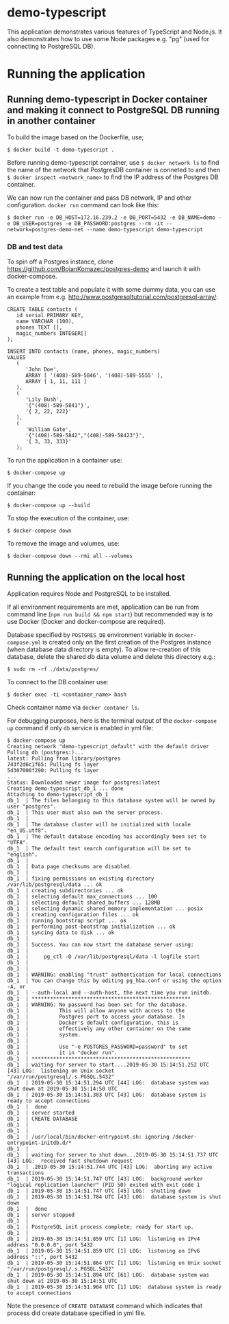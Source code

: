 # demo-typescript

This application demonstrates various features of TypeScript and Node.js.
It also demonstrates how to use some Node packages e.g. "pg" (used for connecting to PostgreSQL DB).

# Running the application

## Running demo-typescript in Docker container and making it connect to PostgreSQL DB running in another container


To build the image based on the Dockerfile, use;
```
$ docker build -t demo-typescript .
```

Before running demo-typescript container, use `$ docker network ls` to find the name of the network that PostgresDB container is conneted to and then `$ docker inspect <network_name>` to find the IP address of the Postgres DB container.

We can now run the container and pass DB network, IP and other configuration. `docker run` command can look like this:
```
$ docker run -e DB_HOST=172.16.239.2 -e DB_PORT=5432 -e DB_NAME=demo -e DB_USER=postgres -e DB_PASSWORD:postgres --rm -it --network=postgres-demo-net --name demo-typescript demo-typescript
```

### DB and test data

To spin off a Postgres instance, clone https://github.com/BojanKomazec/postgres-demo and launch it with docker-compose.

To create a test table and populate it with some dummy data, you can use an example from e.g. http://www.postgresqltutorial.com/postgresql-array/:
```
CREATE TABLE contacts (
   id serial PRIMARY KEY,
   name VARCHAR (100),
   phones TEXT [],
   magic_numbers INTEGER[]
);

INSERT INTO contacts (name, phones, magic_numbers)
VALUES
   (
      'John Doe',
      ARRAY [ '(408)-589-5846', '(408)-589-5555' ],
      ARRAY [ 1, 11, 111 ]
   ),
   (
      'Lily Bush',
      '{"(408)-589-5841"}',
      '{ 2, 22, 222}'
   ),
   (
      'William Gate',
      '{"(408)-589-5842","(408)-589-58423"}',
      '{ 3, 33, 333}'
   );
```

To run the application in a container use:
```
$ docker-compose up
```

If you change the code you need to rebuild the image before running the container:
```
$ docker-compose up --build
```

To stop the execution of the container, use:
```
$ docker-compose down
```

To remove the image and volumes, use:
 ```
 $ docker-compose down --rmi all --volumes
 ```
## Running the application on the local host

Application requires Node and PostgreSQL to be installed.

If all environment requirements are met, application can be run from command line (`npm run build && npm start`) but recommended way is to use Docker (Docker and docker-compose are required).

Database specified by `POSTGRES_DB` environment variable in `docker-compose.yml` is created only on the first creation of the Postgres instance (when database data directory is empty). To allow re-creation of this database, delete the shared db data volume and delete this directory e.g.:
```
$ sudo rm -rf ./data/postgres/
```
To connect to the DB container use:
```
$ docker exec -ti <container_name> bash
```
Check container name via `docker contaner ls`.

For debugging purposes, here is the terminal output of the `docker-compose up` command if only `db` service is enabled in yml file:
```
$ docker-compose up
Creating network "demo-typescript_default" with the default driver
Pulling db (postgres:)...
latest: Pulling from library/postgres
743f2d6c1f65: Pulling fs layer
5d307000f290: Pulling fs layer
...
Status: Downloaded newer image for postgres:latest
Creating demo-typescript_db_1 ... done
Attaching to demo-typescript_db_1
db_1  | The files belonging to this database system will be owned by user "postgres".
db_1  | This user must also own the server process.
db_1  | 
db_1  | The database cluster will be initialized with locale "en_US.utf8".
db_1  | The default database encoding has accordingly been set to "UTF8".
db_1  | The default text search configuration will be set to "english".
db_1  | 
db_1  | Data page checksums are disabled.
db_1  | 
db_1  | fixing permissions on existing directory /var/lib/postgresql/data ... ok
db_1  | creating subdirectories ... ok
db_1  | selecting default max_connections ... 100
db_1  | selecting default shared_buffers ... 128MB
db_1  | selecting dynamic shared memory implementation ... posix
db_1  | creating configuration files ... ok
db_1  | running bootstrap script ... ok
db_1  | performing post-bootstrap initialization ... ok
db_1  | syncing data to disk ... ok
db_1  | 
db_1  | Success. You can now start the database server using:
db_1  | 
db_1  |     pg_ctl -D /var/lib/postgresql/data -l logfile start
db_1  | 
db_1  | 
db_1  | WARNING: enabling "trust" authentication for local connections
db_1  | You can change this by editing pg_hba.conf or using the option -A, or
db_1  | --auth-local and --auth-host, the next time you run initdb.
db_1  | ****************************************************
db_1  | WARNING: No password has been set for the database.
db_1  |          This will allow anyone with access to the
db_1  |          Postgres port to access your database. In
db_1  |          Docker's default configuration, this is
db_1  |          effectively any other container on the same
db_1  |          system.
db_1  | 
db_1  |          Use "-e POSTGRES_PASSWORD=password" to set
db_1  |          it in "docker run".
db_1  | ****************************************************
db_1  | waiting for server to start....2019-05-30 15:14:51.252 UTC [43] LOG:  listening on Unix socket "/var/run/postgresql/.s.PGSQL.5432"
db_1  | 2019-05-30 15:14:51.294 UTC [44] LOG:  database system was shut down at 2019-05-30 15:14:50 UTC
db_1  | 2019-05-30 15:14:51.303 UTC [43] LOG:  database system is ready to accept connections
db_1  |  done
db_1  | server started
db_1  | CREATE DATABASE
db_1  | 
db_1  | 
db_1  | /usr/local/bin/docker-entrypoint.sh: ignoring /docker-entrypoint-initdb.d/*
db_1  | 
db_1  | waiting for server to shut down...2019-05-30 15:14:51.737 UTC [43] LOG:  received fast shutdown request
db_1  | .2019-05-30 15:14:51.744 UTC [43] LOG:  aborting any active transactions
db_1  | 2019-05-30 15:14:51.747 UTC [43] LOG:  background worker "logical replication launcher" (PID 50) exited with exit code 1
db_1  | 2019-05-30 15:14:51.747 UTC [45] LOG:  shutting down
db_1  | 2019-05-30 15:14:51.784 UTC [43] LOG:  database system is shut down
db_1  |  done
db_1  | server stopped
db_1  | 
db_1  | PostgreSQL init process complete; ready for start up.
db_1  | 
db_1  | 2019-05-30 15:14:51.859 UTC [1] LOG:  listening on IPv4 address "0.0.0.0", port 5432
db_1  | 2019-05-30 15:14:51.859 UTC [1] LOG:  listening on IPv6 address "::", port 5432
db_1  | 2019-05-30 15:14:51.864 UTC [1] LOG:  listening on Unix socket "/var/run/postgresql/.s.PGSQL.5432"
db_1  | 2019-05-30 15:14:51.894 UTC [61] LOG:  database system was shut down at 2019-05-30 15:14:51 UTC
db_1  | 2019-05-30 15:14:51.904 UTC [1] LOG:  database system is ready to accept connections
```

Note the presence of `CREATE DATABASE` command which indicates that process did create database specified in yml file.
